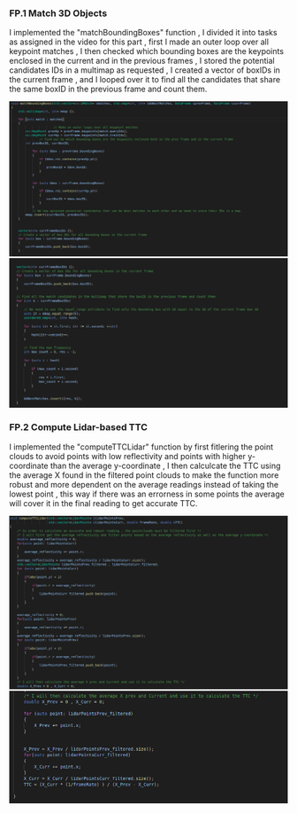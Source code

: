 ### FP.1 Match 3D Objects
I implemented the "matchBoundingBoxes" function , I divided it into tasks as assigned in the video for this part , first I made an outer loop 
over all keypoint matches , I then checked which bounding boxes are the keypoints enclosed in the current and in the previous frames , I stored the potential
candidates IDs in a multimap as requested , I created a vector of boxIDs in the current frame , and I looped over it to find all the candidates that share
the same boxID in the previous frame and count them.

<img src = "images/FP_1.1.png">
<img src = "images/FP_1.2.png">

### FP.2 Compute Lidar-based TTC
I implemented the "computeTTCLidar" function by first fitlering the point clouds to avoid points with low reflectivity and points with higher
y-coordinate than the average y-coordinate , I then calculcate the TTC using the average X found in the filtered point clouds to make the
function more robust and more dependent on the average readings instead of taking the lowest point , this way if there was an errorness in some points
the average will cover it in the final reading to get accurate TTC.

<img src = "images/FP_2.1.png">
<img src = "images/FP_2.2.png">
